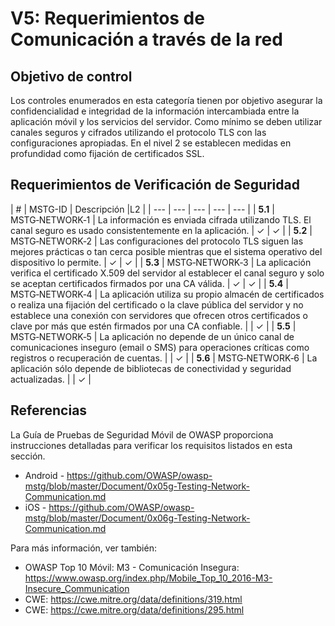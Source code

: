 # V5: Requerimientos de Comunicación a través de la red

## Objetivo de control

Los controles enumerados en esta categoría tienen por objetivo asegurar la confidencialidad e integridad de la información intercambiada entre la aplicación móvil y los servicios del servidor. Como mínimo se deben utilizar canales seguros y cifrados utilizando el protocolo TLS con las configuraciones apropiadas. En el nivel 2 se establecen medidas en profundidad como fijación de certificados SSL.

## Requerimientos de Verificación de Seguridad

| # | MSTG-ID | Descripción |L2 |
| --- | --- | --- | --- | --- |
| **5.1** | MSTG‑NETWORK‑1 | La información es enviada cifrada utilizando TLS. El canal seguro es usado consistentemente en la aplicación. | ✓ | ✓ |
| **5.2** | MSTG‑NETWORK‑2 | Las configuraciones del protocolo TLS siguen las mejores prácticas o tan cerca posible mientras que el sistema operativo del dispositivo lo permite. | ✓ | ✓ |
| **5.3** | MSTG‑NETWORK‑3 | La aplicación verifica el certificado X.509 del servidor al establecer el canal seguro y solo se aceptan certificados firmados por una CA válida. | ✓ | ✓ |
| **5.4** | MSTG‑NETWORK‑4 | La aplicación utiliza su propio almacén de certificados o realiza una fijación del certificado o la clave pública del servidor y no establece una conexión con servidores que ofrecen otros certificados o clave por más que estén firmados por una CA confiable. |   | ✓ |
| **5.5** | MSTG‑NETWORK‑5 | La aplicación no depende de un único canal de comunicaciones inseguro (email o SMS) para operaciones críticas como registros o recuperación de cuentas. |  | ✓ |
| **5.6** | MSTG‑NETWORK‑6 | La aplicación sólo depende de bibliotecas de conectividad y seguridad actualizadas. |  | ✓ |

<div style="page-break-after: always;">
</div>

## Referencias

La Guía de Pruebas de Seguridad Móvil de OWASP proporciona instrucciones detalladas para verificar los requisitos listados en esta sección.

- Android - <https://github.com/OWASP/owasp-mstg/blob/master/Document/0x05g-Testing-Network-Communication.md>
- iOS - <https://github.com/OWASP/owasp-mstg/blob/master/Document/0x06g-Testing-Network-Communication.md>

Para más información, ver también:

- OWASP Top 10 Móvil: M3 - Comunicación Insegura: <https://www.owasp.org/index.php/Mobile_Top_10_2016-M3-Insecure_Communication>
- CWE: <https://cwe.mitre.org/data/definitions/319.html>
- CWE: <https://cwe.mitre.org/data/definitions/295.html>

